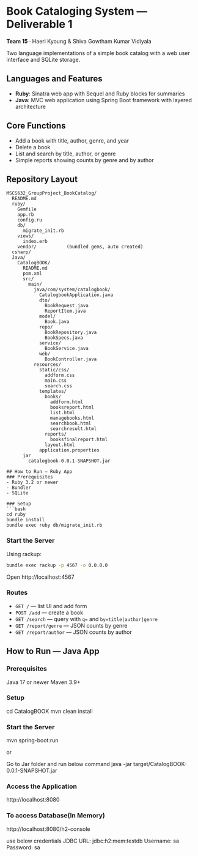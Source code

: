 # Book Cataloging System — Deliverable 1

**Team 15** · Haeri Kyoung & Shiva Gowtham Kumar Vidiyala

Two language implementations of a simple book catalog with a web user interface and SQLite storage.

## Languages and Features
- **Ruby**: Sinatra web app with Sequel and Ruby blocks for summaries
- **Java**: MVC web application using Spring Boot framework with layered architecture

## Core Functions
- Add a book with title, author, genre, and year  
- Delete a book
- List and search by title, author, or genre  
- Simple reports showing counts by genre and by author

## Repository Layout
```plaintext
MSCS632_GroupProject_BookCatalog/
  README.md
  ruby/
    Gemfile
    app.rb
    config.ru
    db/
      migrate_init.rb
    views/
      index.erb
    vendor/           (bundled gems, auto created)
  csharp/             
  Java/
    CatalogBOOK/
      README.md
      pom.xml
      src/
        main/
          java/com/system/catalogbook/
            CatalogbookApplication.java
            dto/
              BookRequest.java
              ReportItem.java
            model/
              Book.java
            repo/
              BookRepository.java
              BookSpecs.java
            service/
              BookService.java
            web/
              BookController.java
          resources/
            static/css/
              addform.css
              main.css
              search.css
            templates/
              books/
                addform.html
                booksreport.html
                list.html
                managebooks.html
                searchbook.html
                searchresult.html
              reports/
                booksfinalreport.html
              layout.html
            application.properties
      jar
        catalogbook-0.0.1-SNAPSHOT.jar
        
## How to Run — Ruby App
### Prerequisites
- Ruby 3.2 or newer  
- Bundler  
- SQLite

### Setup
```bash
cd ruby
bundle install
bundle exec ruby db/migrate_init.rb
```

### Start the Server
Using rackup:
```bash
bundle exec rackup -p 4567 -o 0.0.0.0
```

Open http://localhost:4567


### Routes
- `GET /` — list UI and add form  
- `POST /add` — create a book  
- `GET /search` — query with `q=` and `by=title|author|genre`  
- `GET /report/genre` — JSON counts by genre  
- `GET /report/author` — JSON counts by author


## How to Run — Java App
### Prerequisites
Java 17 or newer
Maven 3.9+

### Setup
cd CatalogBOOK
mvn clean install

### Start the Server
mvn spring-boot:run

or 

Go to Jar folder and run below command
java -jar target/CatalogBOOK-0.0.1-SNAPSHOT.jar


### Access the Application
http://localhost:8080

### To access Database(In Memory)
http://localhost:8080/h2-console

use below credentials
JDBC URL: jdbc:h2:mem:testdb
Username: sa
Password: sa
